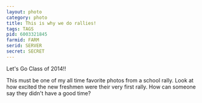 ```yaml
---
layout: photo
category: photo
title: This is why we do rallies!
tags: TAGS
pid: 6003321845
farmid: FARM
serid: SERVER
secret: SECRET
---
```



Let's Go Class of 2014!!

This must be one of my all time favorite photos from a school rally. Look at how excited the new freshmen were their very first rally. How can someone say they didn't have a good time?
